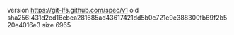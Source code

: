 version https://git-lfs.github.com/spec/v1
oid sha256:431d2ed16ebea281685ad43617421dd5b0c721e9e388300fb69f2b520e4016e3
size 6965
